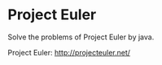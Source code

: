 Project Euler
======
Solve the problems of Project Euler by java.

Project Euler: http://projecteuler.net/